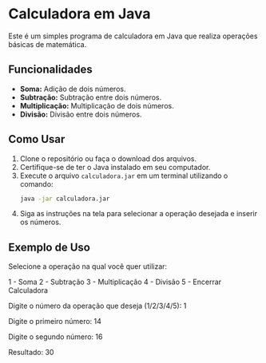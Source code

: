 # Calculadora em Java

Este é um simples programa de calculadora em Java que realiza operações básicas de matemática.

## Funcionalidades

- **Soma:** Adição de dois números.
- **Subtração:** Subtração entre dois números.
- **Multiplicação:** Multiplicação de dois números.
- **Divisão:** Divisão entre dois números.

## Como Usar

1. Clone o repositório ou faça o download dos arquivos.
2. Certifique-se de ter o Java instalado em seu computador.
3. Execute o arquivo `calculadora.jar` em um terminal utilizando o comando:
   ```bash
   java -jar calculadora.jar
4. Siga as instruções na tela para selecionar a operação desejada e inserir os números.

## Exemplo de Uso

Selecione a operação na qual você quer utilizar:

1 - Soma
2 - Subtração
3 - Multiplicação
4 - Divisão
5 - Encerrar Calculadora

Digite o número da operação que deseja (1/2/3/4/5): 1

Digite o primeiro número: 14

Digite o segundo número: 16

Resultado: 30
